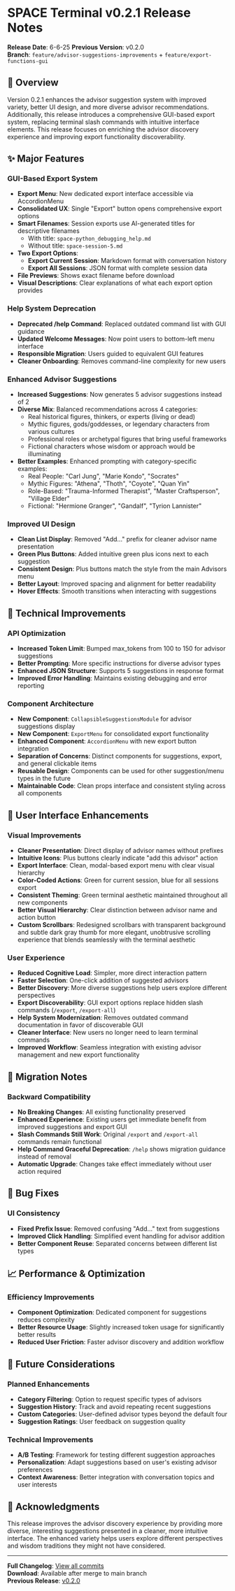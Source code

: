 # SPACE Terminal v0.2.1 Release Notes

**Release Date**: 6-6-25
**Previous Version**: v0.2.0  
**Branch**: `feature/advisor-suggestions-improvements` + `feature/export-functions-gui`

## 🎯 Overview

Version 0.2.1 enhances the advisor suggestion system with improved variety, better UI design, and more diverse advisor recommendations. Additionally, this release introduces a comprehensive GUI-based export system, replacing terminal slash commands with intuitive interface elements. This release focuses on enriching the advisor discovery experience and improving export functionality discoverability.

## ✨ Major Features

### GUI-Based Export System
- **Export Menu**: New dedicated export interface accessible via AccordionMenu
- **Consolidated UX**: Single "Export" button opens comprehensive export options
- **Smart Filenames**: Session exports use AI-generated titles for descriptive filenames
  - With title: `space-python_debugging_help.md`
  - Without title: `space-session-5.md`
- **Two Export Options**:
  - **Export Current Session**: Markdown format with conversation history
  - **Export All Sessions**: JSON format with complete session data
- **File Previews**: Shows exact filename before download
- **Visual Descriptions**: Clear explanations of what each export option provides

### Help System Deprecation
- **Deprecated /help Command**: Replaced outdated command list with GUI guidance
- **Updated Welcome Messages**: Now point users to bottom-left menu interface
- **Responsible Migration**: Users guided to equivalent GUI features
- **Cleaner Onboarding**: Removes command-line complexity for new users

### Enhanced Advisor Suggestions
- **Increased Suggestions**: Now generates 5 advisor suggestions instead of 2
- **Diverse Mix**: Balanced recommendations across 4 categories:
  - Real historical figures, thinkers, or experts (living or dead)
  - Mythic figures, gods/goddesses, or legendary characters from various cultures
  - Professional roles or archetypal figures that bring useful frameworks
  - Fictional characters whose wisdom or approach would be illuminating
- **Better Examples**: Enhanced prompting with category-specific examples:
  - Real People: "Carl Jung", "Marie Kondo", "Socrates"
  - Mythic Figures: "Athena", "Thoth", "Coyote", "Quan Yin"
  - Role-Based: "Trauma-Informed Therapist", "Master Craftsperson", "Village Elder"
  - Fictional: "Hermione Granger", "Gandalf", "Tyrion Lannister"

### Improved UI Design
- **Clean List Display**: Removed "Add..." prefix for cleaner advisor name presentation
- **Green Plus Buttons**: Added intuitive green plus icons next to each suggestion
- **Consistent Design**: Plus buttons match the style from the main Advisors menu
- **Better Layout**: Improved spacing and alignment for better readability
- **Hover Effects**: Smooth transitions when interacting with suggestions

## 🔧 Technical Improvements

### API Optimization
- **Increased Token Limit**: Bumped max_tokens from 100 to 150 for advisor suggestions
- **Better Prompting**: More specific instructions for diverse advisor types
- **Enhanced JSON Structure**: Supports 5 suggestions in response format
- **Improved Error Handling**: Maintains existing debugging and error reporting

### Component Architecture
- **New Component**: `CollapsibleSuggestionsModule` for advisor suggestions display
- **New Component**: `ExportMenu` for consolidated export functionality
- **Enhanced Component**: `AccordionMenu` with new export button integration
- **Separation of Concerns**: Distinct components for suggestions, export, and general clickable items
- **Reusable Design**: Components can be used for other suggestion/menu types in the future
- **Maintainable Code**: Clean props interface and consistent styling across all components

## 🎨 User Interface Enhancements

### Visual Improvements
- **Cleaner Presentation**: Direct display of advisor names without prefixes
- **Intuitive Icons**: Plus buttons clearly indicate "add this advisor" action
- **Export Interface**: Clean, modal-based export menu with clear visual hierarchy
- **Color-Coded Actions**: Green for current session, blue for all sessions export
- **Consistent Theming**: Green terminal aesthetic maintained throughout all new components
- **Better Visual Hierarchy**: Clear distinction between advisor name and action button
- **Custom Scrollbars**: Redesigned scrollbars with transparent background and subtle dark gray thumb for more elegant, unobtrusive scrolling experience that blends seamlessly with the terminal aesthetic

### User Experience
- **Reduced Cognitive Load**: Simpler, more direct interaction pattern
- **Faster Selection**: One-click addition of suggested advisors
- **Better Discovery**: More diverse suggestions help users explore different perspectives
- **Export Discoverability**: GUI export options replace hidden slash commands (`/export`, `/export-all`)
- **Help System Modernization**: Removes outdated command documentation in favor of discoverable GUI
- **Cleaner Interface**: New users no longer need to learn terminal commands
- **Improved Workflow**: Seamless integration with existing advisor management and new export functionality

## 🔄 Migration Notes

### Backward Compatibility
- **No Breaking Changes**: All existing functionality preserved
- **Enhanced Experience**: Existing users get immediate benefit from improved suggestions and export GUI
- **Slash Commands Still Work**: Original `/export` and `/export-all` commands remain functional
- **Help Command Graceful Deprecation**: `/help` shows migration guidance instead of removal
- **Automatic Upgrade**: Changes take effect immediately without user action required

## 🐛 Bug Fixes

### UI Consistency
- **Fixed Prefix Issue**: Removed confusing "Add..." text from suggestions
- **Improved Click Handling**: Simplified event handling for advisor addition
- **Better Component Reuse**: Separated concerns between different list types

## 📈 Performance & Optimization

### Efficiency Improvements
- **Component Optimization**: Dedicated component for suggestions reduces complexity
- **Better Resource Usage**: Slightly increased token usage for significantly better results
- **Reduced User Friction**: Faster advisor discovery and addition workflow

## 🚀 Future Considerations

### Planned Enhancements
- **Category Filtering**: Option to request specific types of advisors
- **Suggestion History**: Track and avoid repeating recent suggestions
- **Custom Categories**: User-defined advisor types beyond the default four
- **Suggestion Ratings**: User feedback on suggestion quality

### Technical Improvements
- **A/B Testing**: Framework for testing different suggestion approaches
- **Personalization**: Adapt suggestions based on user's existing advisor preferences
- **Context Awareness**: Better integration with conversation topics and user interests

## 💝 Acknowledgments

This release improves the advisor discovery experience by providing more diverse, interesting suggestions presented in a cleaner, more intuitive interface. The enhanced variety helps users explore different perspectives and wisdom traditions they might not have considered.

---

**Full Changelog**: [View all commits](https://github.com/andrewblevins/space/compare/v0.2.0...v0.2.1)  
**Download**: Available after merge to main branch  
**Previous Release**: [v0.2.0](./CHANGELOG-v0.2.0.md) 